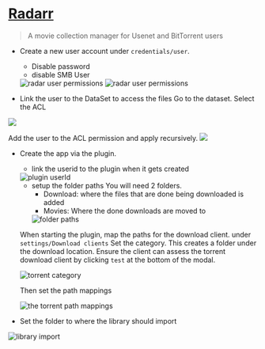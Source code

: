 # [Radarr](https://radarr.video/)
>  A movie collection manager for Usenet and BitTorrent users

- Create a new user account under `credentials/user`.
  - Disable password
  - disable SMB User

  <image src="../assets/plugins/radarr/user-perm1.png" alt='radar user permissions'>

  <image src="../assets/plugins/radarr/user-perm2.png" alt='radar user permissions'>

- Link the user to the DataSet to access the files
Go to the dataset. Select the ACL
<image src='../assets/plugins/radarr/dataset.png'>

Add the user to the ACL permission and apply recursively.
<image src="../assets/plugins/radarr/dataset-user-perm.png">

- Create the app via the plugin.
  - link the userid to the plugin when it gets created

  <image src="../assets/plugins/radarr/plugin-userId.png" alt='plugin userId'>
  
  - setup the folder paths
    You will need 2 folders.
      - Download: where the files that are done being downloaded is added
      - Movies: Where the done downloads are moved to
      <image src='../assets/plugins/radarr/folder-paths.png' alt='folder paths'>
  
  When starting the plugin, map the paths for the download client.
  under `settings/Download clients`
  Set the category. This creates a folder under the download location.
  Ensure the client can assess the torrent download client by clicking `test` at the bottom of the modal.

  <image src='../assets/plugins/radarr/torrent-client-category.png' alt='torrent category'>
  
  Then set the path mappings
  
  <image src='../assets/plugins/radarr/torrent-client-path-mapping.png' alt='the torrent path mappings'>

- Set the folder to where the library should import

<image src='../assets/plugins/radarr/lib-import.png' alt='library import'>